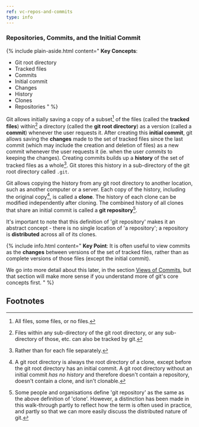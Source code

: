 ```yaml
---
ref: vc-repos-and-commits
type: info
---
```


### Repositories, Commits, and the Initial Commit

{% include plain-aside.html content="
**Key Concepts**:

- Git root directory
- Tracked files
- Commits
- Initial commit
- Changes
- History
- Clones
- Repositories
" %}

Git allows initially saving a copy of a subset[^1] of the files (called the **tracked files**) within[^2] a directory (called the **git root directory**) as a version (called a **commit**) whenever the user requests it. After creating this **initial commit**, git allows saving the **changes** made to the set of tracked files since the last commit (which may include the creation and deletion of files) as a new commit whenever the user requests it (ie. when the user *commits* to keeping the changes). Creating commits builds up a **history** of the set of tracked files as a whole[^3]. Git stores this history in a sub-directory of the git root directory called `.git`.

Git allows copying the history from any git root directory to another location, such as another computer or a server. Each copy of the history, including the original copy[^4], is called a **clone**. The history of each clone can be modified independently after cloning. The combined history of all clones that share an initial commit is called a **git repository**[^5].

It's important to note that this definition of 'git repository' makes it an abstract concept - there is no single location of 'a repository'; a repository is **distributed** across all of its clones.

{% include info.html content="
**Key Point**: It is often useful to view commits as the **changes** between versions of the set of tracked files, rather than as complete versions of those files (except the initial commit).

We go into more detail about this later, in the section [Views of Commits](#views-of-commits), but that section will make more sense if you understand more of git's core concepts first.
" %}

## Footnotes

[^1]: All files, some files, or no files.
[^2]: Files within any sub-directory of the git root directory, or any sub-directory of those, etc. can also be tracked by git.
[^3]: Rather than for each file separately.
[^4]: A git root directory is always the root directory of a clone, except before the git root directory has an initial commit. A git root directory without an initial commit *has no history* and therefore doesn't contain a repository, doesn't contain a clone, and isn't clonable.
[^5]: Some people and organisations define 'git repository' as the same as the above definition of 'clone'. However, a distinction has been made in this walk-through partly to reflect how the term is often used in practice, and partly so that we can more easily discuss the distributed nature of git.
